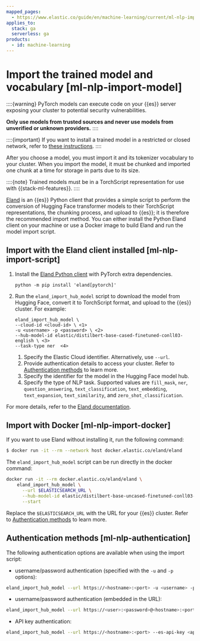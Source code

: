 ```yaml
---
mapped_pages:
  - https://www.elastic.co/guide/en/machine-learning/current/ml-nlp-import-model.html
applies_to:
  stack: ga
  serverless: ga
products:
  - id: machine-learning
---
```


# Import the trained model and vocabulary [ml-nlp-import-model]

::::{warning}
PyTorch models can execute code on your {{es}} server exposing your cluster to potential security vulnerabilities.

**Only use models from trusted sources and never use models from unverified or unknown providers.**
::::

::::{important}
If you want to install a trained model in a restricted or closed network, refer to [these instructions](eland://reference/machine-learning.md#ml-nlp-pytorch-air-gapped).
::::

After you choose a model, you must import it and its tokenizer vocabulary to your cluster. When you import the model, it must be chunked and imported one chunk at a time for storage in parts due to its size.

::::{note}
Trained models must be in a TorchScript representation for use with {{stack-ml-features}}.
::::

[Eland](https://github.com/elastic/eland) is an {{es}} Python client that provides a simple script to perform the conversion of Hugging Face transformer models to their TorchScript representations, the chunking process, and upload to {{es}}; it is therefore the recommended import method. You can either install the Python Eland client on your machine or use a Docker image to build Eland and run the model import script.

## Import with the Eland client installed [ml-nlp-import-script]

1. Install the [Eland Python client](eland://reference/installation.md) with PyTorch extra dependencies.

    ```shell
    python -m pip install 'eland[pytorch]'
    ```

2. Run the `eland_import_hub_model` script to download the model from Hugging Face, convert it to TorchScript format, and upload to the {{es}} cluster. For example:

    ```
    eland_import_hub_model \
    --cloud-id <cloud-id> \ <1>
    -u <username> -p <password> \ <2>
    --hub-model-id elastic/distilbert-base-cased-finetuned-conll03-english \ <3>
    --task-type ner  <4>
    ```

    1. Specify the Elastic Cloud identifier. Alternatively, use `--url`.
    2. Provide authentication details to access your cluster. Refer to [Authentication methods](#ml-nlp-authentication) to learn more.
    3. Specify the identifier for the model in the Hugging Face model hub.
    4. Specify the type of NLP task. Supported values are `fill_mask`, `ner`, `question_answering`, `text_classification`, `text_embedding`, `text_expansion`, `text_similarity`, and `zero_shot_classification`.

For more details, refer to the [Eland documentation](eland://reference/machine-learning.md#ml-nlp-pytorch).

## Import with Docker [ml-nlp-import-docker]

If you want to use Eland without installing it, run the following command:

```bash
$ docker run -it --rm --network host docker.elastic.co/eland/eland
```

The `eland_import_hub_model` script can be run directly in the docker command:

```bash
docker run -it --rm docker.elastic.co/eland/eland \
    eland_import_hub_model \
      --url $ELASTICSEARCH_URL \
      --hub-model-id elastic/distilbert-base-uncased-finetuned-conll03-english \
      --start
```

Replace the `$ELASTICSEARCH_URL` with the URL for your {{es}} cluster. Refer to [Authentication methods](#ml-nlp-authentication) to learn more.

## Authentication methods [ml-nlp-authentication]

The following authentication options are available when using the import script:

* username/password authentication (specified with the `-u` and `-p` options):

```bash
eland_import_hub_model --url https://<hostname>:<port> -u <username> -p <password> ...
```

* username/password authentication (embedded in the URL):

```bash
eland_import_hub_model --url https://<user>:<password>@<hostname>:<port> ...
```

* API key authentication:

```bash
eland_import_hub_model --url https://<hostname>:<port> --es-api-key <api-key> ...
```
